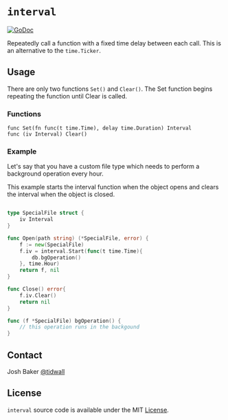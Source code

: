 # `interval`

[![GoDoc](https://godoc.org/github.com/tidwall/interval?status.svg)](https://godoc.org/github.com/tidwall/interval)

Repeatedly call a function with a fixed time delay between each call. This is
an alternative to the `time.Ticker`.

## Usage

There are only two functions `Set()` and `Clear()`. The Set function begins
repeating the function until Clear is called.

### Functions

```
func Set(fn func(t time.Time), delay time.Duration) Interval
func (iv Interval) Clear()
```

### Example

Let's say that you have a custom file type which needs to perform a
background operation every hour.

This example starts the interval function when the object opens and clears
the interval when the object is closed.

```go

type SpecialFile struct {
    iv Interval
}

func Open(path string) (*SpecialFile, error) {
    f := new(SpecialFile)
    f.iv = interval.Start(func(t time.Time){
        db.bgOperation()
    }, time.Hour)
    return f, nil
}

func Close() error{
    f.iv.Clear()
    return nil
}

func (f *SpecialFile) bgOperation() {
    // this operation runs in the backgound
}
```

## Contact

Josh Baker [@tidwall](http://twitter.com/tidwall)

## License

`interval` source code is available under the MIT [License](/LICENSE).